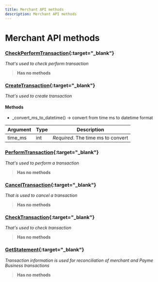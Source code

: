 ```yaml
---
title: Merchant API methods
description: Merchant API methods
---
```


# Merchant API methods

### [CheckPerformTransaction](https://github.com/PayTechUz/payme-pkg/blob/master/lib/payme/methods/check_perform_transaction.py){:target="_blank"}
_That's used to check perform transaction_
> **Has no methods**


### [CreateTransaction](https://github.com/PayTechUz/payme-pkg/blob/master/lib/payme/methods/create_transaction.py){:target="_blank"}
_That's used to create transaction_


#### Methods
- _convert_ms_to_datetime() -> convert from time ms to datetime format

| Argument | Type | Description                        |
|----------|------|------------------------------------|
| time_ms  | int  | _Required_. The time ms to convert |


### [PerformTransaction](https://github.com/PayTechUz/payme-pkg/blob/master/lib/payme/methods/perform_transaction.py){:target="_blank"}
_That's used to perform a transaction_
> **Has no methods**


### [CancelTransaction](https://github.com/PayTechUz/payme-pkg/blob/master/lib/payme/methods/cancel_transaction.py){:target="_blank"}
_That is used to cancel a transaction_
> **Has no methods**


### [CheckTransaction](https://github.com/PayTechUz/payme-pkg/blob/master/lib/payme/methods/check_transaction.py){:target="_blank"}
_That's used to check transaction_
> **Has no methods**


### [GetStatement](https://github.com/PayTechUz/payme-pkg/blob/master/lib/payme/methods/get_statement.py){:target="_blank"}
_Transaction information is used for reconciliation of merchant and Payme Business transactions_
> **Has no methods**
